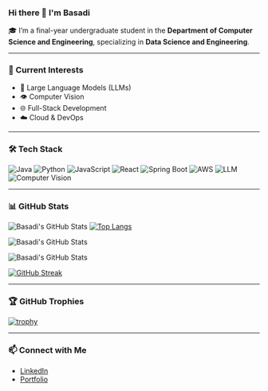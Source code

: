 ### Hi there 👋 I'm Basadi

🎓 I’m a final-year undergraduate student in the **Department of Computer Science and Engineering**, specializing in **Data Science and Engineering**.

---

### 🔭 Current Interests
- 🧠 Large Language Models (LLMs)
- 👁️ Computer Vision
- 🌐 Full-Stack Development
- ☁️ Cloud & DevOps

---

### 🛠️ Tech Stack
![Java](https://img.shields.io/badge/Java-ED8B00?style=flat&logo=java&logoColor=white)
![Python](https://img.shields.io/badge/Python-3776AB?style=flat&logo=python&logoColor=white)
![JavaScript](https://img.shields.io/badge/JavaScript-F7DF1E?style=flat&logo=javascript&logoColor=black)
![React](https://img.shields.io/badge/React-20232A?style=flat&logo=react&logoColor=61DAFB)
![Spring Boot](https://img.shields.io/badge/SpringBoot-6DB33F?style=flat&logo=spring-boot&logoColor=white)
![AWS](https://img.shields.io/badge/AWS-232F3E?style=flat&logo=amazon-aws&logoColor=white)
![LLM](https://img.shields.io/badge/LLMs-NLP-green?style=flat)
![Computer Vision](https://img.shields.io/badge/Computer%20Vision-OpenCV-blue?style=flat)

---

### 📊 GitHub Stats
![Basadi's GitHub Stats](https://github-readme-stats.vercel.app/api?username=basadi&show_icons=true&theme=radical)
[![Top Langs](https://github-readme-stats.vercel.app/api/top-langs/?username=basadi&layout=compact)](https://github.com/basadi)

![Basadi's GitHub Stats](https://github-readme-stats.vercel.app/api?username=basadi&show_icons=true&theme=radical)

![Basadi's GitHub Stats](https://github-readme-stats.vercel.app/api?username=basadi&show_icons=true&count_private=true&theme=radical)

[![GitHub Streak](https://streak-stats.demolab.com?user=basadi&theme=radical&date_format=M%20j%5B%2C%20Y%5D)](https://git.io/streak-stats)

---

### 🏆 GitHub Trophies
[![trophy](https://github-profile-trophy.vercel.app/?username=basadi&theme=onedark)](https://github.com/ryo-ma/github-profile-trophy)

---

### 📫 Connect with Me
- [LinkedIn](https://linkedin.com/in/yourusername)
- [Portfolio](https://basadhi.github.io/portflio/)
